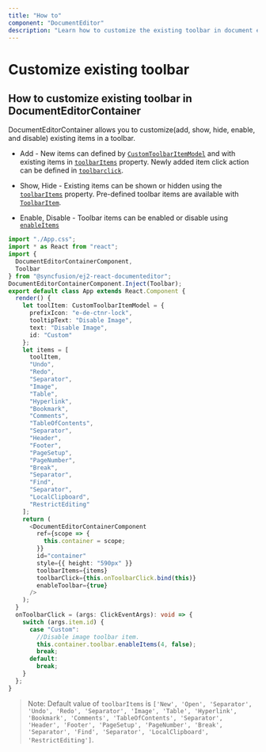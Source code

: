 ```yaml
---
title: "How to"
component: "DocumentEditor"
description: "Learn how to customize the existing toolbar in document editor."
---
```


# Customize existing toolbar

## How to customize existing toolbar in DocumentEditorContainer

DocumentEditorContainer allows you to customize(add, show, hide, enable, and disable) existing items in a toolbar.

* Add - New items can defined by [`CustomToolbarItemModel`](../../api/document-editor/customToolbarItemModel/) and with existing items in [`toolbarItems`](../api/document-editor-container/#toolbaritems) property. Newly added item click action can be defined in [`toolbarclick`](../../api/toolbar/clickEventArgs/).

* Show, Hide - Existing items can be shown or hidden using the [`toolbarItems`](../../api/document-editor-container/#toolbaritems) property. Pre-defined toolbar items are available with [`ToolbarItem`](../../api/document-editor/toolbaritem/).

* Enable, Disable -  Toolbar items can be enabled or disable using [`enableItems`](../../api/document-editor-container/toolbar/#enableItems)

```typescript
import "./App.css";
import * as React from "react";
import {
  DocumentEditorContainerComponent,
  Toolbar
} from "@syncfusion/ej2-react-documenteditor";
DocumentEditorContainerComponent.Inject(Toolbar);
export default class App extends React.Component {
  render() {
    let toolItem: CustomToolbarItemModel = {
      prefixIcon: "e-de-ctnr-lock",
      tooltipText: "Disable Image",
      text: "Disable Image",
      id: "Custom"
    };
    let items = [
      toolItem,
      "Undo",
      "Redo",
      "Separator",
      "Image",
      "Table",
      "Hyperlink",
      "Bookmark",
      "Comments",
      "TableOfContents",
      "Separator",
      "Header",
      "Footer",
      "PageSetup",
      "PageNumber",
      "Break",
      "Separator",
      "Find",
      "Separator",
      "LocalClipboard",
      "RestrictEditing"
    ];
    return (
      <DocumentEditorContainerComponent
        ref={scope => {
          this.container = scope;
        }}
        id="container"
        style={{ height: "590px" }}
        toolbarItems={items}
        toolbarClick={this.onToolbarClick.bind(this)}
        enableToolbar={true}
      />
    );
  }
  onToolbarClick = (args: ClickEventArgs): void => {
    switch (args.item.id) {
      case "Custom":
        //Disable image toolbar item.
        this.container.toolbar.enableItems(4, false);
        break;
      default:
        break;
    }
  };
}

```

>Note: Default value of `toolbarItems` is `['New', 'Open', 'Separator', 'Undo', 'Redo', 'Separator', 'Image', 'Table', 'Hyperlink', 'Bookmark', 'Comments', 'TableOfContents', 'Separator', 'Header', 'Footer', 'PageSetup', 'PageNumber', 'Break', 'Separator', 'Find', 'Separator', 'LocalClipboard', 'RestrictEditing']`.